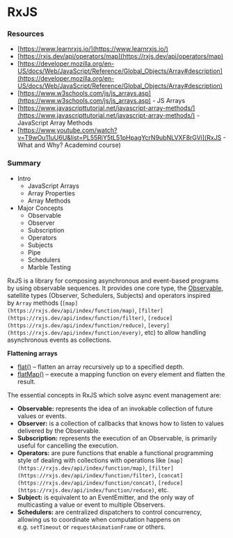 # RxJS

### Resources

- [https://www.learnrxjs.io/](https://www.learnrxjs.io/)
- [https://rxjs.dev/api/operators/map](https://rxjs.dev/api/operators/map)
- [https://developer.mozilla.org/en-US/docs/Web/JavaScript/Reference/Global_Objects/Array#description](https://developer.mozilla.org/en-US/docs/Web/JavaScript/Reference/Global_Objects/Array#description)
- [https://www.w3schools.com/js/js_arrays.asp](https://www.w3schools.com/js/js_arrays.asp) - JS Arrays
- [https://www.javascripttutorial.net/javascript-array-methods/](https://www.javascripttutorial.net/javascript-array-methods/) - JavaScript Array Methods
- [https://www.youtube.com/watch?v=T9wOu11uU6U&list=PL55RiY5tL51pHpagYcrN9ubNLVXF8rGVi](RxJS - What and Why? Academind course)

### Summary

- Intro
  - JavaScript Arrays
  - Array Properties
  - Array Methods
- Major Concepts
  - Observable
  - Observer
  - Subscription
  - Operators
  - Subjects
  - Pipe
  - Schedulers
  - Marble Testing

RxJS is a library for composing asynchronous and event-based programs by using observable sequences. It provides one core type, the [Observable](https://rxjs.dev/guide/observable), satellite types (Observer, Schedulers, Subjects) and operators inspired by `Array` methods (`[map](https://rxjs.dev/api/index/function/map)`, `[filter](https://rxjs.dev/api/index/function/filter)`, `[reduce](https://rxjs.dev/api/index/function/reduce)`, `[every](https://rxjs.dev/api/index/function/every)`, etc) to allow handling asynchronous events as collections.


**Flattening arrays**

- [flat()](https://www.javascripttutorial.net/es-next/javascript-array-flat/) – flatten an array recursively up to a specified depth.
- [flatMap()](https://www.javascripttutorial.net/es-next/javascript-array-flatmap/) – execute a mapping function on every element and flatten the result.

The essential concepts in RxJS which solve async event management are:

- **Observable:** represents the idea of an invokable collection of future values or events.
- **Observer:** is a collection of callbacks that knows how to listen to values delivered by the Observable.
- **Subscription:** represents the execution of an Observable, is primarily useful for cancelling the execution.
- **Operators:** are pure functions that enable a functional programming style of dealing with collections with operations like `[map](https://rxjs.dev/api/index/function/map)`, `[filter](https://rxjs.dev/api/index/function/filter)`, `[concat](https://rxjs.dev/api/index/function/concat)`, `[reduce](https://rxjs.dev/api/index/function/reduce)`, etc.
- **Subject:** is equivalent to an EventEmitter, and the only way of multicasting a value or event to multiple Observers.
- **Schedulers:** are centralized dispatchers to control concurrency, allowing us to coordinate when computation happens on e.g. `setTimeout` or `requestAnimationFrame` or others.
